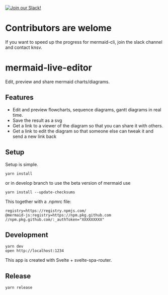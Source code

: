 [![Join our Slack!](https://img.shields.io/static/v1?message=join%20chat&color=9cf&logo=slack&label=slack)](https://join.slack.com/t/mermaid-talk/shared_invite/enQtNzc4NDIyNzk4OTAyLWVhYjQxOTI2OTg4YmE1ZmJkY2Y4MTU3ODliYmIwOTY3NDJlYjA0YjIyZTdkMDMyZTUwOGI0NjEzYmEwODcwOTE)

# Contributors are welome

If you want to speed up the progress for mermaid-cli, join the slack channel and contact knsv.

# mermaid-live-editor

Edit, preview and share mermaid charts/diagrams.


## Features

- Edit and preview flowcharts, sequence diagrams, gantt diagrams in real time.
- Save the result as a svg
- Get a link to a viewer of the diagram so that you can share it with others.
- Get a link to edit the diagram so that someone else can tweak it and send a new link back


## Setup

Setup is simple.

```
yarn install
```
or in develop branch to use the beta version of mermaid use
```
yarn install --update-checksums
```

This together with a .npmrc file:
```
registry=https://registry.npmjs.com/
@mermaid-js:registry=https://npm.pkg.github.com
//npm.pkg.github.com/:_authToken="XXXXXXXXX"

```


## Development

```
yarn dev
open http://localhost:1234
```

This app is created with Svelte + svelte-spa-router.


## Release

```
yarn release
```
